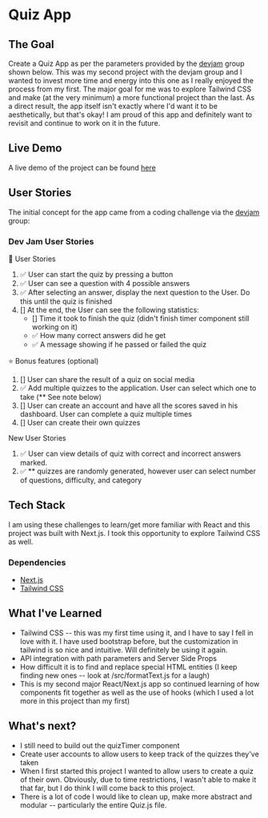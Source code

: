 # Quiz App

## The Goal

Create a Quiz App as per the parameters provided by the [devjam](https://devjam.vercel.app/project/Quiz-App-10) group shown below. This was my second project with the devjam group and I wanted to invest more time and energy into this one as I really enjoyed the process from my first. The major goal for me was to explore Tailwind CSS and make (at the very minimum) a more functional project than the last. As a direct result, the app itself isn't exactly where I'd want it to be aesthetically, but that's okay! I am proud of this app and definitely want to revisit and continue to work on it in the future.

## Live Demo

A live demo of the project can be found [here](https://quizapp-eight.vercel.app/)

## User Stories

The initial concept for the app came from a coding challenge via the [devjam](https://devjam.vercel.app/project/Quiz-App-10) group:

### Dev Jam User Stories

📔 User Stories
1. ✅ User can start the quiz by pressing a button
2. ✅ User can see a question with 4 possible answers
3. ✅ After selecting an answer, display the next question to the User. Do this until the quiz is finished
4. [] At the end, the User can see the following statistics:
    - [] Time it took to finish the quiz (didn't finish timer component still working on it)
    - ✅ How many correct answers did he get
    - ✅ A message showing if he passed or failed the quiz

⭐ Bonus features (optional)
1. [] User can share the result of a quiz on social media
2. ✅ Add multiple quizzes to the application. User can select which one to take (** See note below)
3. [] User can create an account and have all the scores saved in his dashboard. User can complete a quiz multiple times
4. [] User can create their own quizzes

New User Stories 
1. ✅ User can view details of quiz with correct and incorrect answers marked.
2. ✅ ** quizzes are randomly generated, however user can select number of questions, difficulty, and category

 ## Tech Stack

 I am using these challenges to learn/get more familiar with React and this project was built with Next.js. I took this opportunity to explore Tailwind CSS as well.

 ### Dependencies

 - [Next.js ](https://nextjs.org/)
 - [Tailwind CSS](https://tailwindcss.com/)

 ## What I've Learned

- Tailwind CSS -- this was my first time using it, and I have to say I fell in love with it. I have used bootstrap before, but the customization in tailwind is so nice and intuitive. Will definitely be using it again.
- API integration with path parameters and Server Side Props
- How difficult it is to find and replace special HTML entities (I keep finding new ones -- look at /src/formatText.js for a laugh)
- This is my second major React/Next.js app so continued learning of how components fit together as well as the use of hooks (which I used a lot more in this project than my first)

## What's next?

- I still need to build out the quizTimer component 
- Create user accounts to allow users to keep track of the quizzes they've taken
- When I first started this project I wanted to allow users to create a quiz of their own. Obviously, due to time restrictions, I wasn't able to make it that far, but I do think I will come back to this project.
- There is a lot of code I would like to clean up, make more abstract and modular -- particularly the entire Quiz.js file.